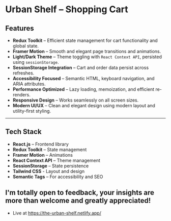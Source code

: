 # Urban Shelf – Shopping Cart


## Features

-  **Redux Toolkit** – Efficient state management for cart functionality and global state.
-  **Framer Motion** – Smooth and elegant page transitions and animations.
-  **Light/Dark Theme** – Theme toggling with `React Context API`, persisted using `sessionStorage`.
-  **SessionStorage Integration** – Cart and order data persist across refreshes.
-  **Accessibility Focused** – Semantic HTML, keyboard navigation, and ARIA attributes.
-  **Performance Optimized** – Lazy loading, memoization, and efficient re-renders.
-  **Responsive Design** – Works seamlessly on all screen sizes.
-  **Modern UI/UX** – Clean and elegant design using modern layout and utility-first styling.

---

## Tech Stack

- **React.js** – Frontend library
- **Redux Toolkit** – State management
- **Framer Motion** – Animations
- **React Context API** – Theme management
- **SessionStorage** – State persistence
- **Tailwind CSS** - Layout and design
- **Semantic Tags** – For accessibility and SEO

## I'm totally open to feedback, your insights are more than welcome and greatly appreciated!

- Live at https://the-urban-shelf.netlify.app/
